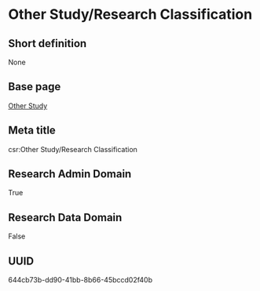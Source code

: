 # Other Study/Research Classification
## Short definition
None
## Base page
[Other Study](https://github.com/EuroCRIS/CASRAI-Dictionairies/blob/main/Objects/Other%20Study.md)
## Meta title
csr:Other Study/Research Classification
## Research Admin Domain
True
## Research Data Domain
False
## UUID
644cb73b-dd90-41bb-8b66-45bccd02f40b
